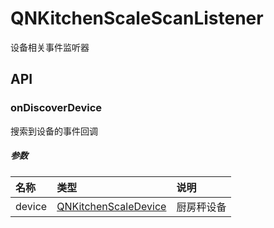 # QNKitchenScaleScanListener

设备相关事件监听器

## API

### onDiscoverDevice

搜索到设备的事件回调

##### 参数

| 名称     | 类型                                                | 说明    |
|:-------|:--------------------------------------------------|:------|
| device | [QNKitchenScaleDevice](../Model/QNKitchenScaleDevice.md) | 厨房秤设备 |